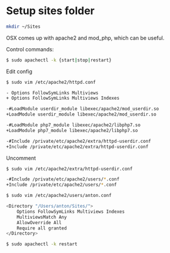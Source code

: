 # Setup sites folder

```bash
mkdir ~/Sites
```

OSX comes up with apache2 and mod_php, which can be useful.

Control commands:
```bash
$ sudo apachectl -k {start|stop|restart}
```

Edit config

```bash
$ sudo vim /etc/apache2/httpd.conf

- Options FollowSymLinks Multiviews
+ Options FollowSymLinks Multiviews Indexes

-#LoadModule userdir_module libexec/apache2/mod_userdir.so
+LoadModule userdir_module libexec/apache2/mod_userdir.so

-#LoadModule php7_module libexec/apache2/libphp7.so
+LoadModule php7_module libexec/apache2/libphp7.so

-#Include /private/etc/apache2/extra/httpd-userdir.conf
+Include /private/etc/apache2/extra/httpd-userdir.conf
```

Uncomment
```bash
$ sudo vim /etc/apache2/extra/httpd-userdir.conf

-#Include /private/etc/apache2/users/*.conf
+Include /private/etc/apache2/users/*.conf
```

```bash
$ sudo vim /etc/apache2/users/anton.conf

<Directory "/Users/anton/Sites/">
    Options FollowSymLinks Multiviews Indexes
    MultiviewsMatch Any
    AllowOverride All
    Require all granted
</Directory>
```

```bash
$ sudo apachectl -k restart
```
